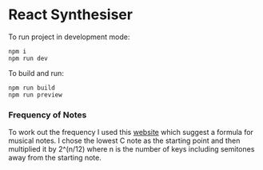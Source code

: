 # React Synthesiser

To run project in development mode:

```
npm i
npm run dev
```

To build and run:

```
npm run build
npm run preview
```

### Frequency of Notes

To work out the frequency I used this [website](http://techlib.com/reference/musical_note_frequencies.htm) which suggest a formula for musical notes.
I chose the lowest C note as the starting point and then multiplied it by 2^(n/12) where n is the number of keys including semitones away from the starting note.
